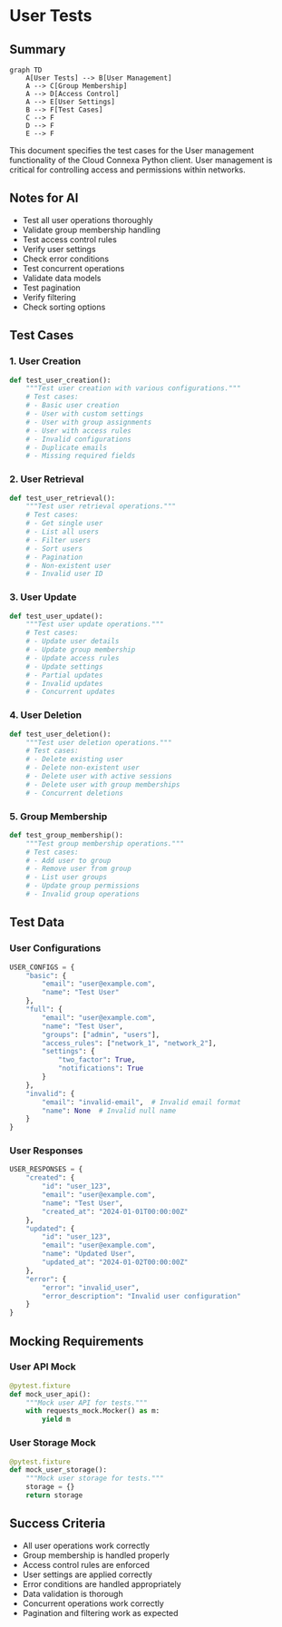 # User Tests

## Summary
```mermaid
graph TD
    A[User Tests] --> B[User Management]
    A --> C[Group Membership]
    A --> D[Access Control]
    A --> E[User Settings]
    B --> F[Test Cases]
    C --> F
    D --> F
    E --> F
```

This document specifies the test cases for the User management functionality of the Cloud Connexa Python client. User management is critical for controlling access and permissions within networks.

## Notes for AI
- Test all user operations thoroughly
- Validate group membership handling
- Test access control rules
- Verify user settings
- Check error conditions
- Test concurrent operations
- Validate data models
- Test pagination
- Verify filtering
- Check sorting options

## Test Cases

### 1. User Creation
```python
def test_user_creation():
    """Test user creation with various configurations."""
    # Test cases:
    # - Basic user creation
    # - User with custom settings
    # - User with group assignments
    # - User with access rules
    # - Invalid configurations
    # - Duplicate emails
    # - Missing required fields
```

### 2. User Retrieval
```python
def test_user_retrieval():
    """Test user retrieval operations."""
    # Test cases:
    # - Get single user
    # - List all users
    # - Filter users
    # - Sort users
    # - Pagination
    # - Non-existent user
    # - Invalid user ID
```

### 3. User Update
```python
def test_user_update():
    """Test user update operations."""
    # Test cases:
    # - Update user details
    # - Update group membership
    # - Update access rules
    # - Update settings
    # - Partial updates
    # - Invalid updates
    # - Concurrent updates
```

### 4. User Deletion
```python
def test_user_deletion():
    """Test user deletion operations."""
    # Test cases:
    # - Delete existing user
    # - Delete non-existent user
    # - Delete user with active sessions
    # - Delete user with group memberships
    # - Concurrent deletions
```

### 5. Group Membership
```python
def test_group_membership():
    """Test group membership operations."""
    # Test cases:
    # - Add user to group
    # - Remove user from group
    # - List user groups
    # - Update group permissions
    # - Invalid group operations
```

## Test Data

### User Configurations
```python
USER_CONFIGS = {
    "basic": {
        "email": "user@example.com",
        "name": "Test User"
    },
    "full": {
        "email": "user@example.com",
        "name": "Test User",
        "groups": ["admin", "users"],
        "access_rules": ["network_1", "network_2"],
        "settings": {
            "two_factor": True,
            "notifications": True
        }
    },
    "invalid": {
        "email": "invalid-email",  # Invalid email format
        "name": None  # Invalid null name
    }
}
```

### User Responses
```python
USER_RESPONSES = {
    "created": {
        "id": "user_123",
        "email": "user@example.com",
        "name": "Test User",
        "created_at": "2024-01-01T00:00:00Z"
    },
    "updated": {
        "id": "user_123",
        "email": "user@example.com",
        "name": "Updated User",
        "updated_at": "2024-01-02T00:00:00Z"
    },
    "error": {
        "error": "invalid_user",
        "error_description": "Invalid user configuration"
    }
}
```

## Mocking Requirements

### User API Mock
```python
@pytest.fixture
def mock_user_api():
    """Mock user API for tests."""
    with requests_mock.Mocker() as m:
        yield m
```

### User Storage Mock
```python
@pytest.fixture
def mock_user_storage():
    """Mock user storage for tests."""
    storage = {}
    return storage
```

## Success Criteria
- All user operations work correctly
- Group membership is handled properly
- Access control rules are enforced
- User settings are applied correctly
- Error conditions are handled appropriately
- Data validation is thorough
- Concurrent operations work correctly
- Pagination and filtering work as expected 